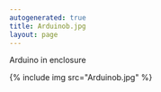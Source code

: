 ```yaml
---
autogenerated: true
title: Arduinob.jpg
layout: page
---
```


Arduino in enclosure

{% include img src="Arduinob.jpg" %}

